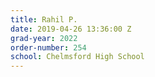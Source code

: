 ```yaml
---
title: Rahil P.
date: 2019-04-26 13:36:00 Z
grad-year: 2022
order-number: 254
school: Chelmsford High School
---
```


